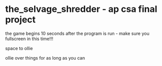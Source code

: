 # the_selvage_shredder - ap csa final project

the game begins 10 seconds after the program is run - make sure you fullscreen in this time!!!

space to ollie

ollie over things for as long as you can
